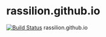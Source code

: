 rassilion.github.io
===================
[![Build Status](https://travis-ci.org/Rassilion/rassilion.github.io.svg?branch=master)](https://travis-ci.org/Rassilion/rassilion.github.io)
rassilion.github.io
